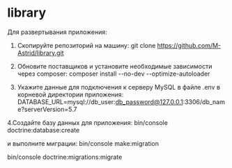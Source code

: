 # library

Для развертывания приложения:


1. Скопируйте репозиторий на машину: git clone https://github.com/M-Astrid/library.git

2. Обновите поставщиков и установите необходимые зависимости через composer:
  composer install --no-dev --optimize-autoloader

3. Укажите данные для подключения к серверу MySQL в файле .env в корневой директории приложения:
  DATABASE_URL=mysql://db_user:db_password@127.0.0.1:3306/db_name?serverVersion=5.7

4.Создайте базу данных для приложения: 
  bin/console doctrine:database:create

  и выполните миграции:
  bin/console make:migration
  
  bin/console doctrine:migrations:migrate

